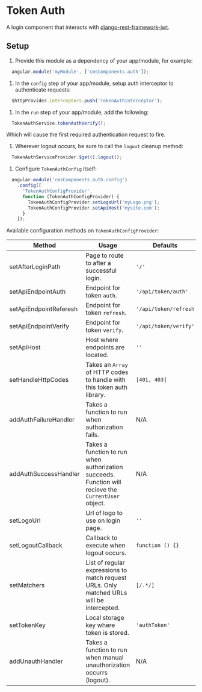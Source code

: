 # Token Auth
A login component that interacts with [django-rest-framework-jwt](https://github.com/GetBlimp/django-rest-framework-jwt).

## Setup
1. Provide this module as a dependency of your app/module, for example:
  ```js
    angular.module('myModule', ['cmsComponents.auth']);
  ```

1. In the `config` step of your app/module, setup auth interceptor to authenticate requests:
  ```js
    $httpProvider.interceptors.push('TokenAuthInterceptor');
  ```

1. In the `run` step of your app/module, add the following:
  ```js
    TokenAuthService.tokenAuthVerify();
  ```
  Which will cause the first required authentication request to fire.

1. Wherever logout occurs, be sure to call the `logout` cleanup method:
  ```js
    TokenAuthServiceProvider.$get().logout();
  ```

1. Configure `TokenAuthConfig` itself:
  ```js
    angular.module('cmsComponents.auth.config')
      .config([
        'TokenAuthConfigProvider',
        function (TokenAuthConfigProvider) {
          TokenAuthConfigProvider.setLogoUrl('myLogo.png');
          TokenAuthConfigProvider.setApiHost('mysite.com');
        }
      ]);
  ```

  Available configuration methods on `TokenAuthConfigProvider`:

  | Method    | Usage    | Defaults    |
  | --------- | -------- | ----------- |
  | setAfterLoginPath | Page to route to after a successful login. | `'/'` |
  | setApiEndpointAuth | Endpoint for token `auth`. | `'/api/token/auth'` |
  | setApiEndpointReferesh | Endpoint for token `refresh`. | `'/api/token/refresh` |
  | setApiEndpointVerify | Endpoint for token `verify`. | `'/api/token/verify'` |
  | setApiHost | Host where endpoints are located. | `''` |
  | setHandleHttpCodes | Takes an `Array` of HTTP codes to handle with this token auth library. | `[401, 403]` |
  | addAuthFailureHandler | Takes a function to run when authorization fails. | N/A |
  | addAuthSuccessHandler | Takes a function to run when authorization succeeds. Function will recieve the `CurrentUser` object. | N/A |
  | setLogoUrl | Url of logo to use on login page. | `''` |
  | setLogoutCallback | Callback to execute when logout occurs. | `function () {}` |
  | setMatchers | List of regular expressions to match request URLs. Only matched URLs will be intercepted. | `[/.*/]` |
  | setTokenKey | Local storage key where token is stored. | `'authToken'` |
  | addUnauthHandler | Takes a function to run when manual unauthorization occurrs (logout). | N/A |
